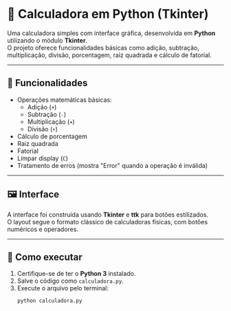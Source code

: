 # 🧮 Calculadora em Python (Tkinter)

Uma calculadora simples com interface gráfica, desenvolvida em **Python** utilizando o módulo **Tkinter**.  
O projeto oferece funcionalidades básicas como adição, subtração, multiplicação, divisão, porcentagem, raiz quadrada e cálculo de fatorial.

---

## 📌 Funcionalidades

- Operações matemáticas básicas:
  - Adição (`+`)
  - Subtração (`-`)
  - Multiplicação (`×`)
  - Divisão (`÷`)
- Cálculo de porcentagem
- Raiz quadrada
- Fatorial
- Limpar display (`C`)
- Tratamento de erros (mostra "Error" quando a operação é inválida)

---

## 🖼 Interface
A interface foi construída usando **Tkinter** e **ttk** para botões estilizados.  
O layout segue o formato clássico de calculadoras físicas, com botões numéricos e operadores.

---

## 🚀 Como executar

1. Certifique-se de ter o **Python 3** instalado.
2. Salve o código como `calculadora.py`.
3. Execute o arquivo pelo terminal:
   ```bash
   python calculadora.py
